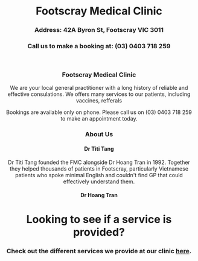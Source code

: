<doctype html>
<html>
  <header align="center">
    <h1 align="center">
      Footscray Medical Clinic
    </h1>
    <h3 align="center">
      Address: 42A Byron St, Footscray VIC 3011
    </h3>
    <h3 align="center">
      Call us to make a booking at: (03) 0403 718 259
    </h3>
  </header>

    
  <body>
    <h3 align="center">
      Footscray Medical Clinic
    </h3>
    <p align="center">
      We are your local general practitioner with a long history of reliable and effective consulations. We offers many services to our patients, including vaccines, refferals
    </p>
    <p align="center">
      Bookings are available only on phone. Please call us on (03) 0403 718 259 to make an appointment today.
    </p>
  </body>

  <body>
    <h3 align="center">
      About Us
    </h3>
    <h4 align="center">
      Dr Titi Tang
    </h4>
    <p align="center">
      Dr Titi Tang founded the FMC alongside Dr Hoang Tran in 1992. Together they helped thousands of patients in Footscray, particularly Vietnamese patients who spoke minimal English and couldn't find GP that could effectively understand them. 
    </p>
    <h4 align="center">
      Dr Hoang Tran
    </h4>
  </body>

  <body>
    <h1 align="center">
      Looking to see if a service is provided?
    </h1>
    <h3 align="center">
      Check out the different services we provide at our clinic <a href="https://www.w3schools.com/">here</a>.
    </h3>
  </body>


  <body>

    
  </body>

  

</html>
